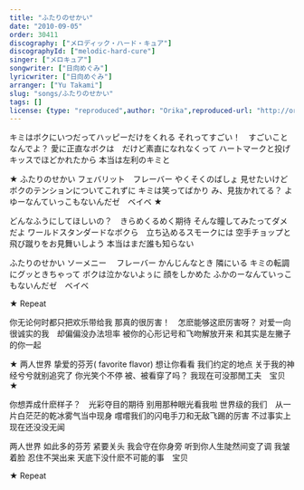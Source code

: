```yaml
---
title: "ふたりのせかい"
date: "2010-09-05"
order: 30411
discography: ["メロディック・ハード・キュア"]
discographyId: ["melodic-hard-cure"]
singer: ["メロキュア"]
songwriter: ["日向めぐみ"]
lyricwriter: ["日向めぐみ"]
arranger: ["Yu Takami"]
slug: "songs/ふたりのせかい"
tags: []
license: {type: "reproduced",author: "Orika",reproduced-url: "http://orikamushi.myweb.hinet.net/",reproduced-website: "織歌蟲網站"}
---
```


キミはボクにいつだってハッピーだけをくれる 
それってすごい！　すごいことなんでよ？ 
愛に正直なボクは　だけど素直になれなくって 
ハートマークと投げキッスでほどかれたから 
本当は左利のキミと 

★ ふたりのせかい 
フェバリット　フレーバー 
やくそくのばしょ 
見せたいけど 
ボクのテンションについてこれずに 
キミは笑ってばかり 
み、見抜かれてる？ 
よゆーなんていっこもないんだゼ　ベイベ ★ 

どんなふうにしてほしいの？　きらめくるめく期待 
そんな瞳してみたってダメだよ 
ワールドスタンダードなボクら　立ち込めるスモークには 
空手チョップと飛び蹴りをお見舞いしよう 
本当はまだ誰も知らない 

ふたりのせかい 
ソーメニー　 フレーバー 
かんじんなとき 
隣にいる 
キミの転調にグッときちゃって 
ボクは泣かないよぅに 
顔をしかめた 
ふかのーなんていっこもないんだゼ　ベイベ 

★ Repeat

你无论何时都只把欢乐带给我
那真的很厉害！　怎麽能够这麽厉害呀？ 
对爱一向很诚实的我　却偏偏没办法坦率
被你的心形记号和飞吻解放开来
和其实是左撇子的你一起

★ 两人世界
挚爱的芬芳( favorite flavor)
想让你看看
我们约定的地点
关于我的神经兮兮就别追究了
你光笑个不停
被、被看穿了吗？ 
我现在可没那閒工夫　宝贝 ★ 

你想弄成什麽样子？　光彩夺目的期待
别用那种眼光看我啦
世界级的我们　从一片白茫茫的乾冰雾气当中现身
嚐嚐我们的闪电手刀和无敌飞踢的厉害
不过事实上现在还没没无闻

两人世界
如此多的芬芳
紧要关头
我会守在你身旁
听到你人生陡然间变了调
我皱着脸
忍住不哭出来
天底下没什麽不可能的事　宝贝

★ Repeat
